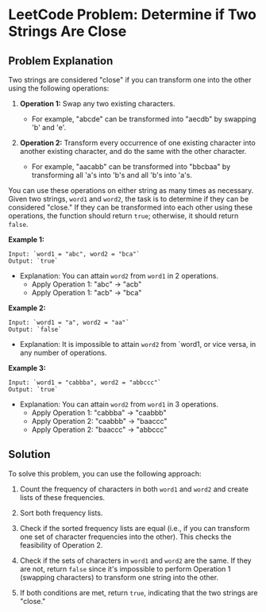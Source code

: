 # LeetCode Problem: Determine if Two Strings Are Close

## Problem Explanation

Two strings are considered "close" if you can transform one into the other using the following operations:

1. **Operation 1:** Swap any two existing characters.
   - For example, "abcde" can be transformed into "aecdb" by swapping 'b' and 'e'.

2. **Operation 2:** Transform every occurrence of one existing character into another existing character, and do the same with the other character.
   - For example, "aacabb" can be transformed into "bbcbaa" by transforming all 'a's into 'b's and all 'b's into 'a's.

You can use these operations on either string as many times as necessary. Given two strings, `word1` and `word2`, the task is to determine if they can be considered "close." If they can be transformed into each other using these operations, the function should return `true`; otherwise, it should return `false`.


**Example 1:**

```
Input: `word1 = "abc", word2 = "bca"`
Output: `true`
```
- Explanation: You can attain `word2` from `word1` in 2 operations.
  - Apply Operation 1: "abc" -> "acb"
  - Apply Operation 1: "acb" -> "bca"

**Example 2:**

```
Input: `word1 = "a", word2 = "aa"`
Output: `false`
```
- Explanation: It is impossible to attain `word2` from `word1, or vice versa, in any number of operations.

**Example 3:**

``` 
Input: `word1 = "cabbba", word2 = "abbccc"`
Output: `true`
```
- Explanation: You can attain `word2` from `word1` in 3 operations.
  - Apply Operation 1: "cabbba" -> "caabbb"
  - Apply Operation 2: "caabbb" -> "baaccc"
  - Apply Operation 2: "baaccc" -> "abbccc"

## Solution

To solve this problem, you can use the following approach:

1. Count the frequency of characters in both `word1` and `word2` and create lists of these frequencies.

2. Sort both frequency lists.

3. Check if the sorted frequency lists are equal (i.e., if you can transform one set of character frequencies into the other). This checks the feasibility of Operation 2.

4. Check if the sets of characters in `word1` and `word2` are the same. If they are not, return `false` since it's impossible to perform Operation 1 (swapping characters) to transform one string into the other.

5. If both conditions are met, return `true`, indicating that the two strings are "close."
